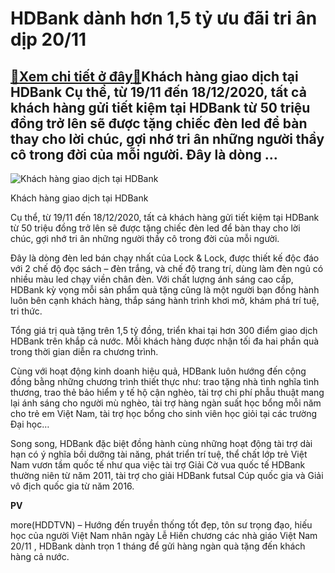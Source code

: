 HDBank dành hơn 1,5 tỷ ưu đãi tri ân dịp 20/11
==============================================

[:gift:Xem chi tiết ở đây:gift:](https://hddtvn.com/hdbank-danh-hon-15-ty-uu-dai-tri-an-dip-20-11/)Khách hàng giao dịch tại HDBank Cụ thể, từ 19/11 đến 18/12/2020, tất cả khách hàng gửi tiết kiệm tại HDBank từ 50 triệu đồng trở lên sẽ được tặng chiếc đèn led để bàn thay cho lời chúc, gợi nhớ tri ân những người thầy cô trong đời của mỗi người. Đây là dòng …
-------------------------------------------------------------------------------------------------------------------------------------------------------------------------------------------------------------------------------------------------------------------





![Khách hàng giao dịch tại HDBank](https://hddtvn.com/wp-content/uploads/2021/01/5532_HDBank_-_hinh_giao_dich_19.jpg "Khách hàng giao dịch tại HDBank")


Khách hàng giao dịch tại HDBank



Cụ thể, từ 19/11 đến 18/12/2020, tất cả khách hàng gửi tiết kiệm tại HDBank từ 50 triệu đồng trở lên sẽ được tặng chiếc đèn led để bàn thay cho lời chúc, gợi nhớ tri ân những người thầy cô trong đời của mỗi người.


Đây là dòng đèn led bán chạy nhất của Lock & Lock, được thiết kế độc đáo với 2 chế độ đọc sách – đèn trắng, và chế độ trang trí, dùng làm đèn ngủ có nhiều màu led chạy viền chân đèn. Với chất lượng ánh sáng cao cấp, HDBank kỳ vọng mỗi sản phẩm quà tặng cũng là một người bạn đồng hành luôn bên cạnh khách hàng, thắp sáng hành trình khơi mở, khám phá trí tuệ, tri thức.


Tổng giá trị quà tặng trên 1,5 tỷ đồng, triển khai tại hơn 300 điểm giao dịch HDBank trên khắp cả nước. Mỗi khách hàng được nhận tối đa hai phần quà trong thời gian diễn ra chương trình.


Cùng với hoạt động kinh doanh hiệu quả, HDBank luôn hướng đến cộng đồng bằng những chương trình thiết thực như: trao tặng nhà tình nghĩa tình thương, trao thẻ bảo hiểm y tế hộ cận nghèo, tài trợ chi phí phẫu thuật mang lại ánh sáng cho người mù nghèo, tài trợ hàng ngàn suất học bổng mỗi năm cho trẻ em Việt Nam, tài trợ học bổng cho sinh viên học giỏi tại các trường Đại học…


Song song, HDBank đặc biệt đồng hành cùng những hoạt động tài trợ dài hạn có ý nghĩa bồi dưỡng tài năng, phát triển trí tuệ, thể chất lớp trẻ Việt Nam vươn tầm quốc tế như qua việc tài trợ Giải Cờ vua quốc tế HDBank thường niên từ năm 2011, tài trợ cho giải HDBank futsal Cúp quốc gia và Giải vô địch quốc gia từ năm 2016.




**PV**



more(HDDTVN) – Hướng đến truyền thống tốt đẹp, tôn sư trọng đạo, hiếu học của người Việt Nam nhân ngày Lễ Hiến chương các nhà giáo Việt Nam 20/11 , HDBank dành trọn 1 tháng để gửi hàng ngàn quà tặng đến khách hàng cả nước.

